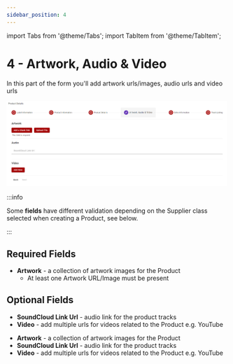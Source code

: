 ```yaml
---
sidebar_position: 4
---
```


import Tabs from '@theme/Tabs';
import TabItem from '@theme/TabItem';

# 4 - Artwork, Audio & Video
In this part of the form you'll add artwork urls/images, audio urls and video urls

![Product Editor Artwork Video Audio](../../../static/img/pages/products/editor/pw_product_editor_media.png)

:::info

Some **fields** have different validation depending on the Supplier class selected when creating a Product, see below.

:::

## Required Fields
<Tabs groupId="supplier-class">
	<TabItem value="standard" label="Standard">
		<ul>
			<li><strong>Artwork</strong> - a collection of artwork images for the Product
				<ul>
					<li>At least one Artwork URL/Image must be present</li>
				</ul>
			</li>
		</ul>
	</TabItem>
</Tabs>


## Optional Fields

<Tabs groupId="supplier-class">
  <TabItem value="standard" label="Standard">
    <ul>
        <li><strong>SoundCloud Link Url</strong> - audio link for the product tracks</li>
        <li><strong>Video</strong> - add multiple urls for videos related to the Product e.g. YouTube</li>
    </ul>
  </TabItem>
  <TabItem value="third-party" label="Third Party">
    <ul>
        <li><strong>Artwork</strong> - a collection of artwork images for the Product</li>
        <li><strong>SoundCloud Link Url</strong> - audio link for the product tracks</li>
        <li><strong>Video</strong> - add multiple urls for videos related to the Product e.g. YouTube</li>
    </ul>
  </TabItem>
</Tabs>